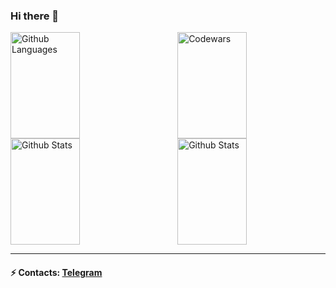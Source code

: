 ### Hi there 👋

<!--
**seagirl1110/seagirl1110** is a ✨ _special_ ✨ repository because its `README.md` (this file) appears on your GitHub profile.

Here are some ideas to get you started:

- 🔭 I’m currently working on ...
- 🌱 I’m currently learning ...
- 👯 I’m looking to collaborate on ...
- 🤔 I’m looking for help with ...
- 💬 Ask me about ...
- 📫 How to reach me: ...
- 😄 Pronouns: ...
- ⚡ Fun fact: ...
-->

<img height="170em" width="47%" align="right" alt="Codewars" src="https://github-readme-codewars-stats.herokuapp.com/api/?username=seagirl1110&card&colormode=bright_mode" />
<img height="170em" width="47%" alt="Github Languages" src="https://github-readme-stats-eight-theta.vercel.app/api/top-langs/?username=seagirl1110&layout=compact" />
<img height="170em" width="47%" align="right" alt="Github Stats" src="https://github-readme-stats.vercel.app/api?username=seagirl1110&theme=default&show_icons=true" />
<img height="170em" width="47%"  alt="Github Stats" src="https://github-readme-streak-stats.herokuapp.com/?user=seagirl1110" />

_________________
#### ⚡ Contacts: <a target='_blank' title='Telegram' href="https://t.me/seagirl1110">Telegram</a>

